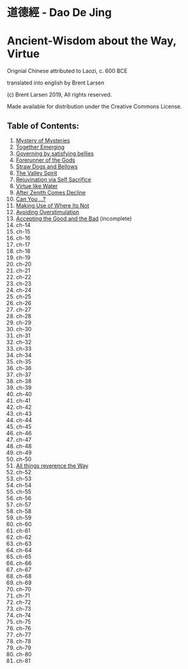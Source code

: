# 道德經 - Dao De Jing

# Ancient-Wisdom about the Way, Virtue

Orignial Chinese attributed to Laozi, c. 600 BCE

translated into english by Brent Larsen

(c) Brent Larsen 2019, All rights reserved.

Made available for distribution under the Creative Commons License.

## Table of Contents:
1. [Mystery of Mysteries](ch-01.md) 
1. [Together Emerging](ch-02.md)
1. [Governing by satisfying bellies](ch-03.md)
1. [Forerunner of the Gods](ch-04.md)
1. [Straw Dogs and Bellows](ch-05.md)
1. [The Valley Spirit](ch-06.md)
1. [Rejuvination via Self Sacrifice](ch-07.md)
1. [Virtue like Water](ch-08.md)
1. [After Zenith Comes Decline](ch-09.md)
1. [Can You ...?](ch-10.md)
2. [Making Use of Where Its Not](ch-11.md) 
3. [Avoiding Overstimulation](ch-12.md)
4. [Accepting the Good and the Bad](ch-13.md) (incomplete)
5. ch-14
6. ch-15
7. ch-16
8. ch-17
9. ch-18
10. ch-19
11. ch-20
12. ch-21 
13. ch-22
14. ch-23
15. ch-24
16. ch-25
17. ch-26
18. ch-27
19. ch-28
20. ch-29
21. ch-30
22. ch-31 
23. ch-32
24. ch-33
25. ch-34
26. ch-35
27. ch-36
28. ch-37
29. ch-38
30. ch-39
31. ch-40
32. ch-41 
33. ch-42
34. ch-43
35. ch-44
36. ch-45
37. ch-46
38. ch-47
39. ch-48
40. ch-49
41. ch-50
42. [All things reverence the Way](ch-51.md)
43. ch-52
44. ch-53
45. ch-54
46. ch-55
47. ch-56
48. ch-57
49. ch-58
50. ch-59
51. ch-60
52. ch-61 
53. ch-62
54. ch-63
55. ch-64
56. ch-65
57. ch-66
58. ch-67
59. ch-68
60. ch-69
61. ch-70
62. ch-71 
63. ch-72
64. ch-73
65. ch-74
66. ch-75
67. ch-76
68. ch-77
69. ch-78
70. ch-79
71. ch-80
72. ch-81 
